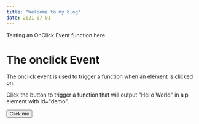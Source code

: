 ```yaml
---
title: "Welcome to my blog"
date: 2021-07-01
---
```


Testing an OnClick Event function here.


<html>
<body>

<h1>The onclick Event</h1>

<p>The onclick event is used to trigger a function when an element is clicked on.</p>

<p>Click the button to trigger a function that will output "Hello World" in a p element with id="demo".</p>

<button onclick="myFunction()">Click me</button>

<p id="demo"></p>

<script>
function myFunction() {
  document.getElementById("demo").innerHTML = "Hello World";
}
</script>

</body>
</html>
